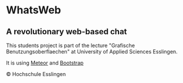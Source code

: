 # WhatsWeb 
## A revolutionary web-based chat

This students project is part of the lecture 
"Grafische Benutzungsoberflaechen" at University of Applied
Sciences Esslingen.

It is using [Meteor](http://meteor.com/) and [Bootstrap](http://getbootstrap.com/)



&copy; Hochschule Esslingen

